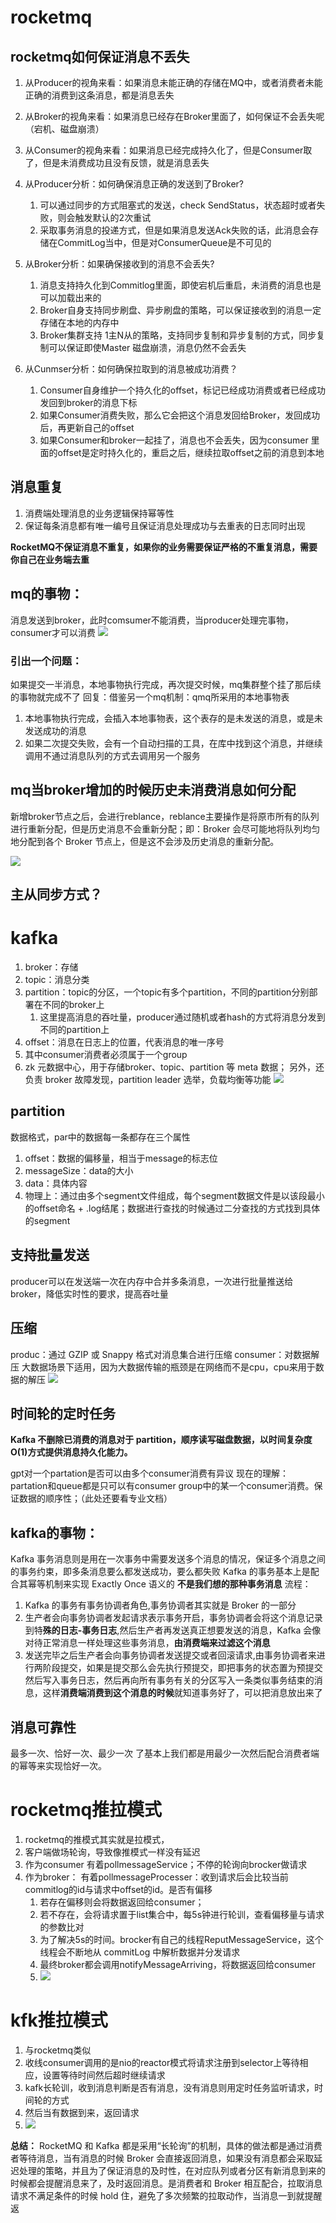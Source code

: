 # rocketmq

## rocketmq如何保证消息不丢失

1. 从Producer的视角来看：如果消息未能正确的存储在MQ中，或者消费者未能正确的消费到这条消息，都是消息丢失

2. 从Broker的视角来看：如果消息已经存在Broker里面了，如何保证不会丢失呢（宕机、磁盘崩溃）

3. 从Consumer的视角来看：如果消息已经完成持久化了，但是Consumer取了，但是未消费成功且没有反馈，就是消息丢失

4. 从Producer分析：如何确保消息正确的发送到了Broker?
   
   1. 可以通过同步的方式阻塞式的发送，check SendStatus，状态超时或者失败，则会触发默认的2次重试
   2. 采取事务消息的投递方式，但是如果消息发送Ack失败的话，此消息会存储在CommitLog当中，但是对ConsumerQueue是不可见的

5. 从Broker分析：如果确保接收到的消息不会丢失?
   
   1. 消息支持持久化到Commitlog里面，即使宕机后重启，未消费的消息也是可以加载出来的
   2. Broker自身支持同步刷盘、异步刷盘的策略，可以保证接收到的消息一定存储在本地的内存中
   3. Broker集群支持 1主N从的策略，支持同步复制和异步复制的方式，同步复制可以保证即使Master 磁盘崩溃，消息仍然不会丢失

6. 从Cunmser分析：如何确保拉取到的消息被成功消费？
   
   1. Consumer自身维护一个持久化的offset，标记已经成功消费或者已经成功发回到broker的消息下标
   2. 如果Consumer消费失败，那么它会把这个消息发回给Broker，发回成功后，再更新自己的offset
   3. 如果Consumer和broker一起挂了，消息也不会丢失，因为consumer 里面的offset是定时持久化的，重启之后，继续拉取offset之前的消息到本地

## 消息重复

1. 消费端处理消息的业务逻辑保持幂等性
2. 保证每条消息都有唯一编号且保证消息处理成功与去重表的日志同时出现

**RocketMQ不保证消息不重复，如果你的业务需要保证严格的不重复消息，需要你自己在业务端去重**

## mq的事物：

消息发送到broker，此时comsumer不能消费，当producer处理完事物，consumer才可以消费
![](/技术学习流程/pic/2023-08-20-21-18-56.png)

### 引出一个问题：

如果提交一半消息，本地事物执行完成，再次提交时候，mq集群整个挂了那后续的事物就完成不了
回复：借鉴另一个mq机制：qmq所采用的本地事物表

1. 本地事物执行完成，会插入本地事物表，这个表存的是未发送的消息，或是未发送成功的消息
2. 如果二次提交失败，会有一个自动扫描的工具，在库中找到这个消息，并继续调用不通过消息队列的方式去调用另一个服务

## mq当broker增加的时候历史未消费消息如何分配

新增broker节点之后，会进行reblance，reblance主要操作是将原市所有的队列进行重新分配，但是历史消息不会重新分配；即：Broker 会尽可能地将队列均匀地分配到各个 Broker 节点上，但是这不会涉及历史消息的重新分配。

![](/技术学习流程/pic/2023-04-19-17-54-24.png)

## 主从同步方式？

# kafka

1. broker：存储
2. topic：消息分类
3. partition：topic的分区，一个topic有多个partition，不同的partition分别部署在不同的broker上
   1. 这里提高消息的吞吐量，producer通过随机或者hash的方式将消息分发到不同的partition上
4. offset：消息在日志上的位置，代表消息的唯一序号
5. 其中consumer消费者必须属于一个group
6. zk 元数据中心，用于存储broker、topic、partition 等 meta 数据； 另外，还负责 broker 故障发现，partition leader 选举，负载均衡等功能
   ![](/技术学习流程/pic/2023-07-05-10-13-18.png)

## partition

数据格式，par中的数据每一条都存在三个属性

1. offset：数据的偏移量，相当于message的标志位
2. messageSize：data的大小
3. data：具体内容
4. 物理上：通过由多个segment文件组成，每个segment数据文件是以该段最小的offset命名 + .log结尾；数据进行查找的时候通过二分查找的方式找到具体的segment

## 支持批量发送

producer可以在发送端一次在内存中合并多条消息，一次进行批量推送给broker，降低实时性的要求，提高吞吐量

## 压缩

produc：通过 GZIP 或 Snappy 格式对消息集合进行压缩
consumer：对数据解压
大数据场景下适用，因为大数据传输的瓶颈是在网络而不是cpu，cpu来用于数据的解压
![](/技术学习流程/pic/2023-07-05-10-26-46.png)

## 时间轮的定时任务

**Kafka 不删除已消费的消息对于 partition，顺序读写磁盘数据，以时间复杂度 O(1)方式提供消息持久化能力。**

gpt对一个partation是否可以由多个consumer消费有异议
现在的理解：partation和queue都是只可以有consumer group中的某一个consumer消费。保证数据的顺序性；（此处还要看专业文档）

## kafka的事物：

Kafka 事务消息则是用在一次事务中需要发送多个消息的情况，保证多个消息之间的事务约束，即多条消息要么都发送成功，要么都失败
Kafka 的事务基本上是配合其幂等机制来实现 Exactly Once 语义的 **不是我们想的那种事务消息**
流程：

1. Kafka 的事务有事务协调者角色,事务协调者其实就是 Broker 的一部分
2. 生产者会向事务协调者发起请求表示事务开启，事务协调者会将这个消息记录到特**殊的日志-事务日志**,然后生产者再发送真正想要发送的消息，Kafka 会像对待正常消息一样处理这些事务消息，**由消费端来过滤这个消息**
3. 发送完毕之后生产者会向事务协调者发送提交或者回滚请求,由事务协调者来进行两阶段提交，如果是提交那么会先执行预提交，即把事务的状态置为预提交然后写入事务日志，然后再向所有事务有关的分区写入一条类似事务结束的消息，这样**消费端消费到这个消息的时候**就知道事务好了，可以把消息放出来了

## 消息可靠性

最多一次、恰好一次、最少一次
了基本上我们都是用最少一次然后配合消费者端的幂等来实现恰好一次。

# rocketmq推拉模式

1. rocketmq的推模式其实就是拉模式，
2. 客户端做场轮询，导致像推模式一样没有延迟
3. 作为consumer 有着pollmessageService；不停的轮询向brocker做请求
4. 作为broker： 有着pollmessageProcesser：收到请求后会比较当前commitlog的id与请求中offset的id。是否有偏移
   1. 若存在偏移则会将数据返回给consumer；
   2. 若不存在，会将请求置于list集合中，每5s钟进行轮训，查看偏移量与请求的参数比对
   3. 为了解决5s的时间。brocker有自己的线程ReputMessageService，这个线程会不断地从 commitLog 中解析数据并分发请求
   4. 最终broker都会调用notifyMessageArriving，将数据返回给consumer
   5. ![](/技术学习流程/pic/2023-08-20-20-17-54.png)

# kfk推拉模式

1. 与rocketmq类似
2. 收线consumer调用的是nio的reactor模式将请求注册到selector上等待相应，设置等待时间然后超时继续请求
3. kafk长轮训，收到消息判断是否有消息，没有消息则用定时任务监听请求，时间轮的方式
4. 然后当有数据到来，返回请求
5. ![](/技术学习流程/pic/2023-08-20-20-37-18.png)

**总结：**  RocketMQ 和 Kafka 都是采用“长轮询”的机制，具体的做法都是通过消费者等待消息，当有消息的时候 Broker 会直接返回消息，如果没有消息都会采取延迟处理的策略，并且为了保证消息的及时性，在对应队列或者分区有新消息到来的时候都会提醒消息来了，及时返回消息。是消费者和 Broker 相互配合，拉取消息请求不满足条件的时候 hold 住，避免了多次频繁的拉取动作，当消息一到就提醒返